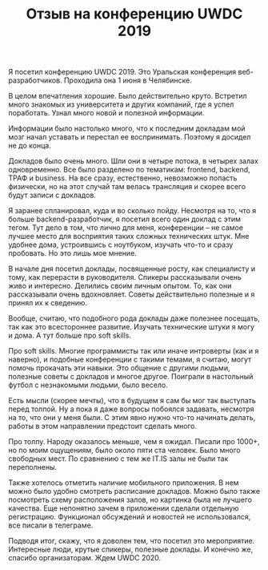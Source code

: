 ﻿---
title: Отзыв на конференцию UWDC 2019
layout: post
---
Я посетил конференцию UWDC 2019. Это Уральская конференция веб-разработчиков. Проходила она 1 июня в Челябинске.

В целом впечатления хорошие. Было действительно круто. Встретил много знакомых из университета и других компаний, где я успел поработать. Узнал много новой и полезной информации. 

Информации было настолько много, что к последним докладам мой мозг начал уставать и перестал ее воспринимать. Поэтому я досидел не до конца.

Докладов было очень много. Шли они в четыре потока, в четырех залах одновременно. Все было разделено по тематикам: frontend, backend, ТРАФ и business. На все сразу, естественно, невозможно попасть физически, но на этот случай там велась трансляция и скорее всего будут записи с докладов.

Я заранее спланировал, куда и во сколько пойду. Несмотря на то, что я больше backend-разработчик, я посетил всего один доклад с этим тегом. Тут дело в том, что лично для меня, конференции – не самое лучшее место для восприятия таких сложных технических штук. Мне удобнее дома, устроившись с ноутбуком, изучать что-то и сразу пробовать. Но это лишь мое мнение.

В начале дня посетил доклады, посвященные росту, как специалисту и тому, как перерасти в руководителя. Спикеры рассказывали очень живо и интересно. Делились своим личным опытом. То, как они рассказывали очень вдохновляет. Советы действительно полезные и я принял их к сведению.

Вообще, считаю, что подобного рода доклады даже полезнее посещать, так как это всестороннее развитие. Изучать технические штуки я могу и дома. А тут больше про soft skills. 

Про soft skills. Многие программисты так или иначе интроверты (как и я наверно), и подобные конференции с такими темами, я считаю, могут помочь прокачать эти навыки. Это общение с другими людьми, полезные советы с докладов и многое другое. Поиграли в настольный футбол с незнакомыми людьми, было весело. 

Есть мысли (скорее мечты), что в будущем я сам бы мог так выступать перед толпой. Ну а пока я даже вопросы побоялся задавать, несмотря на то, что они у меня были. С этим явно нужно что-то начинать делать, работы в этом направлении предстоит сделать много.

Про толпу. Народу оказалось меньше, чем я ожидал. Писали про 1000+, но по моим ощущениям, было около пяти ста человек. Было много свободных мест. По сравнению с тем же IT.IS залы не были так переполнены.

Также хотелось отметить наличие мобильного приложения. В нем можно было удобно смотреть расписание докладов. Можно было также посмотреть схему расположения залов, но картинка была не лучшего качества. Еще непонятно зачем в приложении сделали отдельную регистрацию. Функционал обсуждений и новостей не использовался, все писали в телеграме.

Подводя итог, скажу, что я доволен тем, что посетил это мероприятие. Интересные люди, крутые спикеры, полезные доклады. И конечно же, спасибо организаторам. Ждем UWDC 2020.
